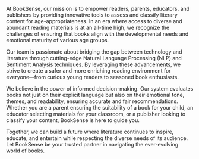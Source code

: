 At BookSense, our mission is to empower readers, parents, educators, and publishers by providing innovative tools to assess and classify literary content for age-appropriateness. 
In an era where access to diverse and abundant reading materials is at an all-time high, we recognize the challenges of ensuring that books align with the developmental needs and emotional maturity of various age groups.

Our team is passionate about bridging the gap between technology and literature through cutting-edge Natural Language Processing (NLP) and Sentiment Analysis techniques. 
By leveraging these advancements, we strive to create a safer and more enriching reading environment for everyone—from curious young readers to seasoned book enthusiasts.
                            
We believe in the power of informed decision-making. Our system evaluates books not just on their explicit language but also on their emotional tone, themes, and readability, ensuring accurate and fair recommendations. 
Whether you are a parent ensuring the suitability of a book for your child, an educator selecting materials for your classroom, or a publisher looking to classify your content, BookSense is here to guide you.

Together, we can build a future where literature continues to inspire, educate, and entertain while respecting the diverse needs of its audience. 
Let BookSense be your trusted partner in navigating the ever-evolving world of books.


                        
